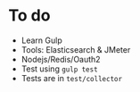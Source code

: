# To do

- Learn Gulp
- Tools: Elasticsearch & JMeter
- Nodejs/Redis/Oauth2
- Test using `gulp test`
- Tests are in `test/collector`

